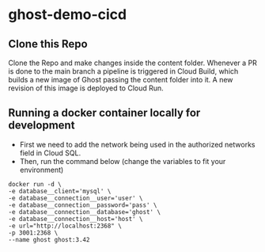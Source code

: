 # ghost-demo-cicd

## Clone this Repo
Clone the Repo and make changes inside the content folder. Whenever a PR is done to the main branch a pipeline is triggered in Cloud Build, which builds a new image of Ghost passing the content folder into it. A new revision of this image is deployed to Cloud Run.

## Running a docker container locally for development
- First we need to add the network being used in the authorized networks field in Cloud SQL.
- Then, run the command below (change the variables to fit your environment)
```
docker run -d \
-e database__client='mysql' \
-e database__connection__user='user' \
-e database__connection__password='pass' \
-e database__connection__database='ghost' \
-e database__connection__host='host' \
-e url="http://localhost:2368" \
-p 3001:2368 \
--name ghost ghost:3.42 
```
